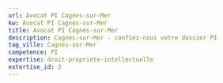 ```yaml
---
url: Avocat PI Cagnes-sur-Mer
kw: Avocat PI Cagnes-sur-Mer
title: Avocat PI Cagnes-sur-Mer
description: Cagnes-sur-Mer - confiez-nous votre dossier PI
tag_ville: Cagnes-sur-Mer
competence: PI
expertise: droit-propriete-intellectuelle
extertise_id: 2
---
```


